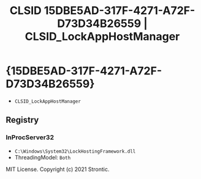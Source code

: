 ﻿---
title: "CLSID 15DBE5AD-317F-4271-A72F-D73D34B26559 | CLSID_LockAppHostManager"
excerpt: What is COM-Object CLSID 15DBE5AD-317F-4271-A72F-D73D34B26559?
---

# {15DBE5AD-317F-4271-A72F-D73D34B26559}

* `CLSID_LockAppHostManager`

## Registry


### InProcServer32

* `C:\Windows\System32\LockHostingFramework.dll`
* ThreadingModel: `Both`

MIT License. Copyright (c) 2021 Strontic.


